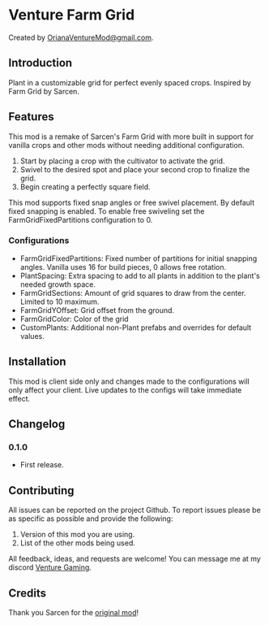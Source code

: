 # Venture Farm Grid

Created by [OrianaVentureMod@gmail.com](https://github.com/OrianaVenture/VentureValheim).

## Introduction

Plant in a customizable grid for perfect evenly spaced crops. Inspired by Farm Grid by Sarcen.

## Features

This mod is a remake of Sarcen's Farm Grid with more built in support for vanilla crops and other mods without needing additional configuration.

1. Start by placing a crop with the cultivator to activate the grid.
2. Swivel to the desired spot and place your second crop to finalize the grid.
3. Begin creating a perfectly square field.

This mod supports fixed snap angles or free swivel placement. By default fixed snapping is enabled. To enable free swiveling set the FarmGridFixedPartitions configuration to 0.

### Configurations

* FarmGridFixedPartitions: Fixed number of partitions for initial snapping angles. Vanilla uses 16 for build pieces, 0 allows free rotation.
* PlantSpacing: Extra spacing to add to all plants in addition to the plant's needed growth space.
* FarmGridSections: Amount of grid squares to draw from the center. Limited to 10 maximum.
* FarmGridYOffset: Grid offset from the ground.
* FarmGridColor: Color of the grid
* CustomPlants: Additional non-Plant prefabs and overrides for default values.

## Installation

This mod is client side only and changes made to the configurations will only affect your client. Live updates to the configs will take immediate effect.

## Changelog

### 0.1.0

* First release.

## Contributing

All issues can be reported on the project Github. To report issues please be as specific as possible and provide the following:

1. Version of this mod you are using.
2. List of the other mods being used.

All feedback, ideas, and requests are welcome! You can message me at my discord [Venture Gaming](https://discord.gg/tAd5hapt88).

## Credits

Thank you Sarcen for the [original mod](https://www.nexusmods.com/valheim/mods/449)!